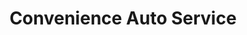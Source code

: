 ---
title: "Convenience Auto Service"
url: /ann-arbor/convenience-auto-service/
shop: car repair
---
